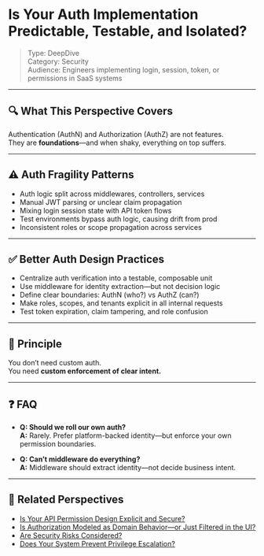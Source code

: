 # Is Your Auth Implementation Predictable, Testable, and Isolated?

> Type: DeepDive  
> Category: Security  
> Audience: Engineers implementing login, session, token, or permissions in SaaS systems

---

## 🔍 What This Perspective Covers

Authentication (AuthN) and Authorization (AuthZ) are not features.  
They are **foundations**—and when shaky, everything on top suffers.

---

## ⚠️ Auth Fragility Patterns

- Auth logic split across middlewares, controllers, services  
- Manual JWT parsing or unclear claim propagation  
- Mixing login session state with API token flows  
- Test environments bypass auth logic, causing drift from prod  
- Inconsistent roles or scope propagation across services

---

## ✅ Better Auth Design Practices

- Centralize auth verification into a testable, composable unit  
- Use middleware for identity extraction—but not decision logic  
- Define clear boundaries: AuthN (who?) vs AuthZ (can?)  
- Make roles, scopes, and tenants explicit in all internal requests  
- Test token expiration, claim tampering, and role confusion

---

## 🧠 Principle

You don’t need custom auth.  
You need **custom enforcement of clear intent.**

---

## ❓ FAQ

- **Q: Should we roll our own auth?**  
  **A:** Rarely. Prefer platform-backed identity—but enforce your own permission boundaries.

- **Q: Can’t middleware do everything?**  
  **A:** Middleware should extract identity—not decide business intent.

---

## 🔗 Related Perspectives

- [Is Your API Permission Design Explicit and Secure?](../api/api-permission-control.md)
- [Is Authorization Modeled as Domain Behavior—or Just Filtered in the UI?](../domain/domain-permissions.md)
- [Are Security Risks Considered?](../non-functional/security-risks.md)
- [Does Your System Prevent Privilege Escalation?](../api/privilege-escalation-risk.md)
